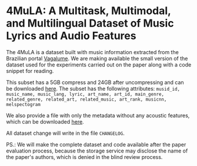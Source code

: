# 4MuLA: A Multitask, Multimodal, and Multilingual Dataset of Music Lyrics and Audio Features
The 4MuLA is a dataset built with music information extracted from the Brazilian portal [Vagalume](http://api.vagalume.com.br/docs/).
We are making available the small version of the dataset used for the experiments carried out on the paper along with a code snippet for reading.

This subset has a 5GB compress and 24GB after uncompressing and can be downloaded [here](https://mega.nz/file/nSAmTYhB#us-BHkE8FlFF5WABQs0IeGxNWC_B2aF9TvLuiXkbCgI).
The subset has the following attributes:
`musid_id, music_name, music_lang, lyric, art_name, art_id, main_genre, related_genre, related_art, related_music, art_rank, musicnn, melspectogram`

We also provide a file with only the metadata without any acoustic features, which can be downloaded [here](https://mega.nz/file/eWpyQKyT#7uTZQ9djcH3kF5zgHdVQ3nqGgp38TDWQpDur-guWZcE).

All dataset change will write in the file `CHANGELOG`. 

PS.: We will make the complete dataset and code available after the paper evaluation process, because the storage service may disclose the name of the paper's authors, which is denied in the blind review process.

